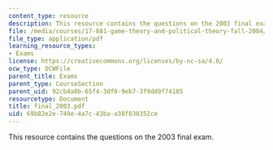 ```yaml
---
content_type: resource
description: This resource contains the questions on the 2003 final exam.
file: /media/courses/17-881-game-theory-and-political-theory-fall-2004/69b82e2e749e4a7c43baa38f830352ce_final_2003.pdf
file_type: application/pdf
learning_resource_types:
- Exams
license: https://creativecommons.org/licenses/by-nc-sa/4.0/
ocw_type: OCWFile
parent_title: Exams
parent_type: CourseSection
parent_uid: 92cb4a0b-65f4-3df0-9eb7-3f9dd9f74185
resourcetype: Document
title: final_2003.pdf
uid: 69b82e2e-749e-4a7c-43ba-a38f830352ce
---
```

This resource contains the questions on the 2003 final exam.